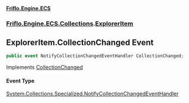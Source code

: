 #### [Friflo.Engine.ECS](index.md#'index')
### [Friflo.Engine.ECS.Collections](Friflo.Engine.ECS.Collections.md#'Friflo.Engine.ECS.Collections').[ExplorerItem](ExplorerItem.md#'Friflo.Engine.ECS.Collections.ExplorerItem')

## ExplorerItem.CollectionChanged Event

```csharp
public event NotifyCollectionChangedEventHandler CollectionChanged;
```

Implements [CollectionChanged](https://docs.microsoft.com/en-us/dotnet/api/System.Collections.Specialized.INotifyCollectionChanged.CollectionChanged#'System.Collections.Specialized.INotifyCollectionChanged.CollectionChanged')

#### Event Type
[System.Collections.Specialized.NotifyCollectionChangedEventHandler](https://docs.microsoft.com/en-us/dotnet/api/System.Collections.Specialized.NotifyCollectionChangedEventHandler#'System.Collections.Specialized.NotifyCollectionChangedEventHandler')